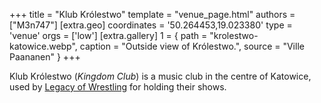 +++
title = "Klub Królestwo"
template = "venue_page.html"
authors = ["M3n747"]
[extra.geo]
coordinates = '50.264453,19.023380'
type = 'venue'
orgs = ['low']
[extra.gallery]
1 = { path = "krolestwo-katowice.webp", caption = "Outside view of Królestwo.", source = "Ville Paananen" }
+++

Klub Królestwo (_Kingdom Club_) is a music club in the centre of Katowice, used by [Legacy of Wrestling](@/o/low.md) for holding their shows.